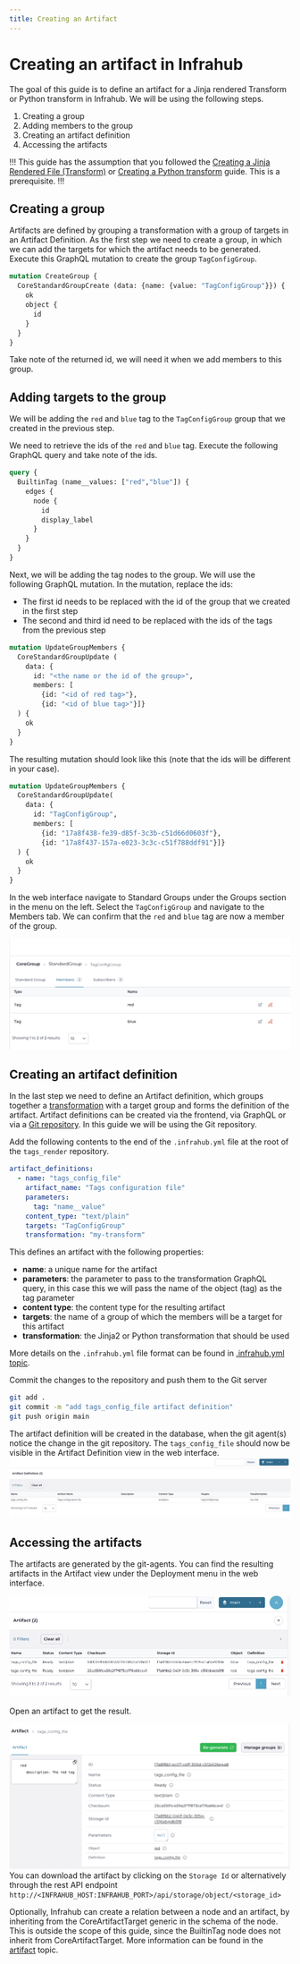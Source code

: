 ```yaml
---
title: Creating an Artifact
---
```


# Creating an artifact in Infrahub

The goal of this guide is to define an artifact for a Jinja rendered Transform or Python transform in Infrahub. We will be using the following steps.

1. Creating a group
2. Adding members to the group
3. Creating an artifact definition
4. Accessing the artifacts

!!!
This guide has the assumption that you followed the [Creating a Jinja Rendered File (Transform)](./jinja2-transform.md) or [Creating a Python transform](./python-transform.md) guide. This is a prerequisite.
!!!

## Creating a group

Artifacts are defined by grouping a transformation with a group of targets in an Artifact Definition. As the first step we need to create a group, in which we can add the targets for which the artifact needs to be generated. Execute this GraphQL mutation to create the group `TagConfigGroup`.

```GraphQL
mutation CreateGroup {
  CoreStandardGroupCreate (data: {name: {value: "TagConfigGroup"}}) {
    ok
    object {
      id
    }
  }
}
```

Take note of the returned id, we will need it when we add members to this group.

## Adding targets to the group

We will be adding the `red` and `blue` tag to the `TagConfigGroup` group that we created in the previous step.

We need to retrieve the ids of the `red` and `blue` tag. Execute the following GraphQL query and take note of the ids.

```GraphQL
query {
  BuiltinTag (name__values: ["red","blue"]) {
    edges {
      node {
        id
        display_label
      }
    }
  }
}
```

Next, we will be adding the tag nodes to the group. We will use the following GraphQL mutation.
In the mutation, replace the ids:

- The first id needs to be replaced with the id of the group that we created in the first step
- The second and third id need to be replaced with the ids of the tags from the previous step

```graphql
mutation UpdateGroupMembers {
  CoreStandardGroupUpdate (
    data: {
      id: "<the name or the id of the group>", 
      members: [
        {id: "<id of red tag>"}, 
        {id: "<id of blue tag>"}]}
  ) {
    ok
  }
}
```

The resulting mutation should look like this (note that the ids will be different in your case).

```GraphQL
mutation UpdateGroupMembers {
  CoreStandardGroupUpdate(
    data: {
      id: "TagConfigGroup", 
      members: [
        {id: "17a8f438-fe39-d85f-3c3b-c51d66d0603f"}, 
        {id: "17a8f437-157a-e023-3c3c-c51f788ddf91"}]}
  ) {
    ok
  }
}
```

In the web interface navigate to Standard Groups under the Groups section in the menu on the left.
Select the `TagConfigGroup` and navigate to the Members tab. We can confirm that the `red` and `blue` tag are now a member of the group.

![Group members](../media/guides/artifact/artifact_group_members.png)

## Creating an artifact definition

In the last step we need to define an Artifact definition, which groups together a [transformation](../topics/transformation.md) with a target group and forms the definition of the artifact. Artifact definitions can be created via the frontend, via GraphQL or via a [Git repository](../topics/repository.md). In this guide we will be using the Git repository.

Add the following contents to the end of the `.infrahub.yml` file at the root of the `tags_render` repository.

```yaml
artifact_definitions:
  - name: "tags_config_file"
    artifact_name: "Tags configuration file"
    parameters:
      tag: "name__value"
    content_type: "text/plain"
    targets: "TagConfigGroup"
    transformation: "my-transform"
```

This defines an artifact with the following properties:

- **name**: a unique name for the artifact
- **parameters**: the parameter to pass to the transformation GraphQL query, in this case this we will pass the name of the object (tag) as the tag parameter
- **content type**: the content type for the resulting artifact
- **targets**: the name of a group of which the members will be a target for this artifact
- **transformation**: the Jinja2 or Python transformation that should be used

More details on the `.infrahub.yml` file format can be found in [.infrahub.yml topic](../topics/infrahub-yml.md).

Commit the changes to the repository and push them to the Git server

```bash
git add .
git commit -m "add tags_config_file artifact definition"
git push origin main
```

The artifact definition will be created in the database, when the git agent(s) notice the change in the git repository. The `tags_config_file` should now be visible in the Artifact Definition view in the web interface.
![Artifact Definition](../media/guides/artifact/artifact_definition.png)

## Accessing the artifacts

The artifacts are generated by the git-agents. You can find the resulting artifacts in the Artifact view under the Deployment menu in the web interface.

![Artifact](../media/guides/artifact/artifact_view.png)

Open an artifact to get the result.

![Artifact detail](../media/guides/artifact/artifact_detail.png)
You can download the artifact by clicking on the `Storage Id` or alternatively through the rest API endpoint `http://<INFRAHUB_HOST:INFRAHUB_PORT>/api/storage/object/<storage_id>`

Optionally, Infrahub can create a relation between a node and an artifact, by inheriting from the CoreArtifactTarget generic in the schema of the node. This is outside the scope of this guide, since the BuiltinTag node does not inherit from CoreArtifactTarget. More information can be found in the [artifact](../topics/artifact.md) topic.
